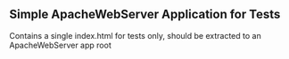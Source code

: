 ## Simple ApacheWebServer Application for Tests
Contains a single index.html for tests only, should be extracted to an ApacheWebServer app root